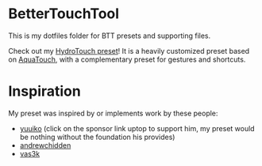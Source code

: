 BetterTouchTool
===============

This is my dotfiles folder for BTT presets and supporting files.

Check out my [HydroTouch preset](HydroTouch)! It is a heavily customized preset based on [AquaTouch](https://community.folivora.ai/c/setup-preset-sharing/aquatouch), with a complementary preset for gestures and shortcuts.

Inspiration
===========

My preset was inspired by or implements work by these people:

- [yuuiko](https://community.folivora.ai/t/v3-5-0-aquatouch-supports-40-apps-and-websites-and-the-native-touchbar/1704) (click on the sponsor link uptop to support him, my preset would be nothing without the foundation his provides)
- [andrewchidden](https://community.folivora.ai/t/a-standard-set-of-responsive-energy-efficient-widgets-volume-brightness-calendar-timer-world-clock-git/3083)
- [vas3k](https://github.com/vas3k/btt-touchbar-presets)
